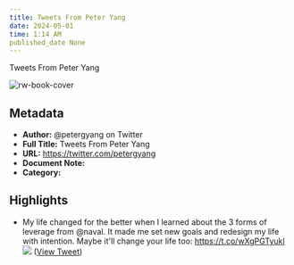 ```yaml
---
title: Tweets From Peter Yang
date: 2024-05-01
time: 1:14 AM
published_date None
---
```

Tweets From Peter Yang

![rw-book-cover](https://pbs.twimg.com/profile_images/1454103621516206083/_klMwpkk.jpg)

## Metadata
- **Author:** @petergyang on Twitter
- **Full Title:** Tweets From Peter Yang
- **URL:** https://twitter.com/petergyang
- **Document Note:** 
- **Category:**

## Highlights
- My life changed for the better when I learned about the 3 forms of leverage from @naval.
  It made me set new goals and redesign my life with intention.
  Maybe it'll change your life too: https://t.co/wXgPGTyukl
  ![](https://pbs.twimg.com/media/FxTXYGBacAAM-e4.png) ([View Tweet](https://twitter.com/petergyang/status/1663190974506610689))
